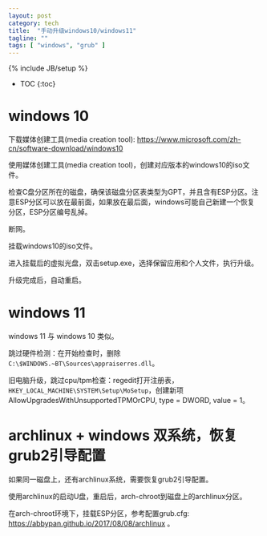 ```yaml
---
layout: post
category: tech
title:  "手动升级windows10/windows11"
tagline: ""
tags: [ "windows", "grub" ] 
---
```

{% include JB/setup %}

* TOC
{:toc}

# windows 10

下载媒体创建工具(media creation tool): https://www.microsoft.com/zh-cn/software-download/windows10

使用媒体创建工具(media creation tool)，创建对应版本的windows10的iso文件。

检查C盘分区所在的磁盘，确保该磁盘分区表类型为GPT，并且含有ESP分区。注意ESP分区可以放在最前面，如果放在最后面，windows可能自己新建一个恢复分区，ESP分区编号乱掉。

断网。

挂载windows10的iso文件。

进入挂载后的虚拟光盘，双击setup.exe，选择保留应用和个人文件，执行升级。

升级完成后，自动重启。

# windows 11

windows 11 与 windows 10 类似。

跳过硬件检测：在开始检查时，删除`C:\$WINDOWS.~BT\Sources\appraiserres.dll`。

旧电脑升级，跳过cpu/tpm检查：regedit打开注册表，`HKEY_LOCAL_MACHINE\SYSTEM\Setup\MoSetup`，创建新项AllowUpgradesWithUnsupportedTPMOrCPU, type = DWORD, value = 1。

# archlinux + windows 双系统，恢复grub2引导配置

如果同一磁盘上，还有archlinux系统，需要恢复grub2引导配置。

使用archlinux的启动U盘，重启后，arch-chroot到磁盘上的archlinux分区。

在arch-chroot环境下，挂载ESP分区，参考配置grub.cfg: https://abbypan.github.io/2017/08/08/archlinux 。

